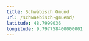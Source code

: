 ```yaml
---
title: Schwäbisch Gmünd
url: /schwaebisch-gmuend/
latitude: 48.7999036
longitude: 9.797758400000001
---
```

